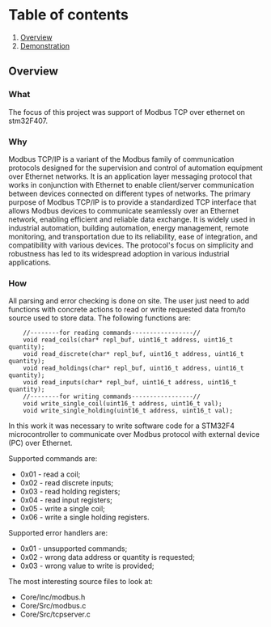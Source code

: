 # Table of contents

1. [Overview](#overview)
2. [Demonstration](#demo)

## Overview <a name="overview"></a>

### What

The focus of this project was support of Modbus TCP over ethernet on stm32F407.

### Why

Modbus TCP/IP is a variant of the Modbus family of communication protocols designed for the supervision and control of automation equipment over Ethernet networks. It is an application layer messaging protocol that works in conjunction with Ethernet to enable client/server communication between devices connected on different types of networks. The primary purpose of Modbus TCP/IP is to provide a standardized TCP interface that allows Modbus devices to communicate seamlessly over an Ethernet network, enabling efficient and reliable data exchange. It is widely used in industrial automation, building automation, energy management, remote monitoring, and transportation due to its reliability, ease of integration, and compatibility with various devices. The protocol's focus on simplicity and robustness has led to its widespread adoption in various industrial applications.

### How 
All parsing and error checking is done on site. The user just need to add functions with concrete actions to read or write requested data from/to source used to store data. The following functions are:
```
	//--------for reading commands-----------------//
	void read_coils(char* repl_buf, uint16_t address, uint16_t quantity);
	void read_discrete(char* repl_buf, uint16_t address, uint16_t quantity);
	void read_holdings(char* repl_buf, uint16_t address, uint16_t quantity);
	void read_inputs(char* repl_buf, uint16_t address, uint16_t quantity);
	//--------for writing commands-----------------//
	void write_single_coil(uint16_t address, uint16_t val);
	void write_single_holding(uint16_t address, uint16_t val);
```

In this work it was necessary to write software code for a STM32F4 microcontroller to communicate over Modbus protocol with external device (PC) over Ethernet.

Supported commands are: 
- 0x01 - read a coil;
- 0x02 - read discrete inputs;
- 0x03 - read holding registers;
- 0x04 - read input registers;
- 0x05 - write a single coil;
- 0x06 - write a single holding registers.
  
Supported error handlers are: 
- 0x01 - unsupported commands;
- 0x02 - wrong data address or quantity is requested;
- 0x03 - wrong value to write is provided;

The most interesting source files to look at:
- Core/Inc/modbus.h
- Core/Src/modbus.c
- Core/Src/tcpserver.c
